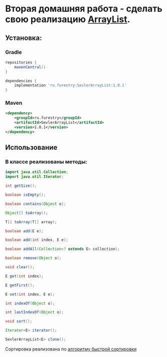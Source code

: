 # Вторая домашняя работа - сделать свою реализацию [ArrayList](https://docs.oracle.com/javase/8/docs/api/java/util/ArrayList.html).

## Установка:
### Gradle
```groovy
repositories {
    mavenCentral()
}

dependencies {
    implementation 'ru.furestry:SevlerArrayList:1.0.1'
}
```

### Maven

```xml
<dependency>
    <groupId>ru.furestry</groupId>
    <artifactId>SevlerArrayList</artifactId>
    <version>1.0.1</version>
</dependency>
```

## Использование

### В классе реализованы методы:

```java
import java.util.Collection;
import java.util.Iterator;

int getSize();

boolean isEmpty();

boolean contains(Object o);

Object[] toArray();

T[] toArray(T[] array);

boolean add(E e);

boolean add(int index, E e);

boolean addAll(Collection<? extends E> collection);

boolean remove(Object o);

void clear();

E get(int index);

E getFirst();

E set(int index, E e);

int indexOf(Object o);

int lastIndexOf(Object o);

void sort();

Iterator<E> iterator();

SevlerArrayList<E> clone();
```

Сортировка реализована по [алгоритму быстрой сортировки](https://ru.wikipedia.org/wiki/%D0%91%D1%8B%D1%81%D1%82%D1%80%D0%B0%D1%8F_%D1%81%D0%BE%D1%80%D1%82%D0%B8%D1%80%D0%BE%D0%B2%D0%BA%D0%B0)
